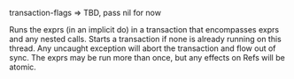 transaction-flags => TBD, pass nil for now

  Runs the exprs (in an implicit do) in a transaction that encompasses
  exprs and any nested calls.  Starts a transaction if none is already
  running on this thread. Any uncaught exception will abort the
  transaction and flow out of sync. The exprs may be run more than
  once, but any effects on Refs will be atomic.